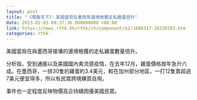 ```yaml
---
layout: post
title: "《環看天下》：美國當局在墨西哥邊境檢獲走私雞蛋倍升"
date: 2023-02-03 09:37:36.000000000 +08:00
link: https://news.rthk.hk/rthk/ch/component/k2/1686317-20230203.htm
categories: rthk
---
```


美國當局在與墨西哥接壤的邊境檢獲的走私雞蛋數量倍升。

分析指，受到通脹以及美國國內禽流感疫情，在去年12月，雞蛋價格按年急升六成。在墨西哥，一排30隻的雞蛋約3.4美元，較在加州部分地區，一打12隻賣超過7美元便宜得多，所以有民眾跨境購買自用。

事件也一定程度反映物價高企持續困擾美國民眾。
